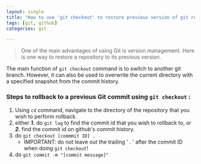 ```yaml
---
layout: single
title: "How to use 'git checkout' to restore previous version of git repository (4)"
tags: [git, github]
categories: git

---
```


> One of the main advantages of using Git is version management. Here is one way to restore a repository to its previous version.

The main function of `git checkout` command is to switch to another git branch. However, it can also be used to  overwrite the current directory with a specified snapshot from the commit history. 

### Steps to rollback to a previous Git commit using `git checkout` :

1. Using `cd` command, navigate to the directory of the repository that you wish to perform rollback.
2. either ***1.*** do `git log` to find the commit id that you wish to rollback to, or ***2.*** find the commit id on github's commit history. 
3. do `git checkout [commmit ID] .` 
   - IMPORTANT: do not leave out the trailing ' . ' after the commit ID when doing `git checkout`! 
4. do `git commit -m "[commit message]"`

